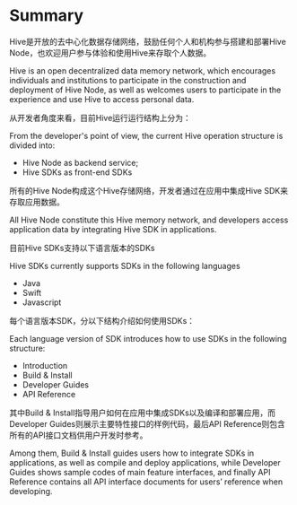 # Summary

Hive是开放的去中心化数据存储网络，鼓励任何个人和机构参与搭建和部署Hive Node，也欢迎用户参与体验和使用Hive来存取个人数据。

Hive is an open decentralized data memory network, which encourages individuals and institutions to participate in the construction and deployment of Hive Node, as well as welcomes users to participate in the experience and use Hive to access personal data.

从开发者角度来看，目前Hive运行运行结构上分为：

From the developer's point of view, the current Hive operation structure is divided into:

* Hive Node as backend service;
* Hive SDKs as front-end SDKs

所有的Hive Node构成这个Hive存储网络，开发者通过在应用中集成Hive SDK来存取应用数据。

All Hive Node constitute this Hive memory network, and developers access application data by integrating Hive SDK in applications.

目前Hive SDKs支持以下语言版本的SDKs

Hive SDKs currently supports SDKs in the following languages

* Java
* Swift
* Javascript

每个语言版本SDK，分以下结构介绍如何使用SDKs：

Each language version of SDK introduces how to use SDKs in the following structure:

* Introduction
* Build & Install
* Developer Guides
* API Reference

其中Build & Install指导用户如何在应用中集成SDKs以及编译和部署应用，而Developer Guides则展示主要特性接口的样例代码，最后API Reference则包含所有的API接口文档供用户开发时参考。

Among them, Build & Install guides users how to integrate SDKs in applications, as well as compile and deploy applications, while Developer Guides shows sample codes of main feature interfaces, and finally API Reference contains all API interface documents for users’ reference when developing.
